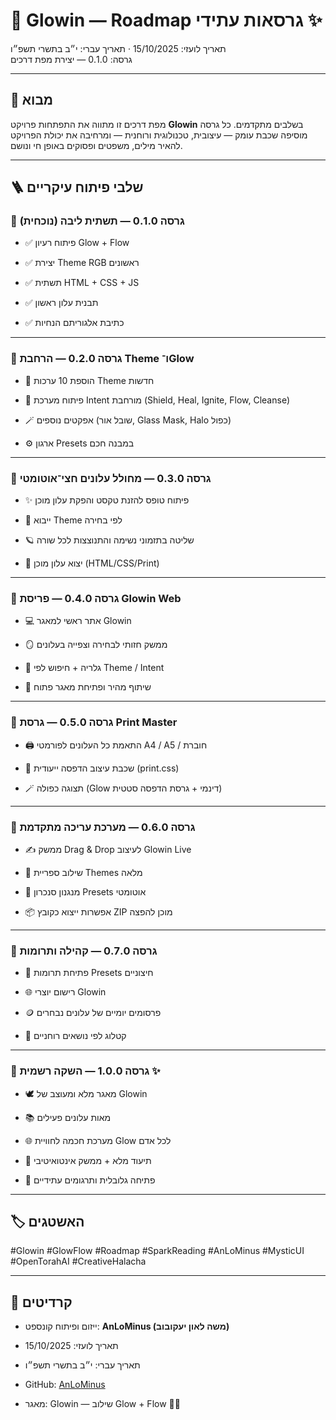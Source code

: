 # 🚀 Glowin — Roadmap גרסאות עתידי ✨

תאריך לועזי: 15/10/2025 · תאריך עברי: י״ב בתשרי תשפ״ו  
גרסה: 0.1.0 — יצירת מפת דרכים

---

## 🧭 מבוא

מפת דרכים זו מתווה את התפתחות פרויקט **Glowin** בשלבים מתקדמים. כל גרסה מוסיפה שכבת עומק — עיצובית, טכנולוגית ורוחנית — ומרחיבה את יכולת הפרויקט להאיר מילים, משפטים ופסוקים באופן חי ונושם.

---

## 🪜 שלבי פיתוח עיקריים

### 🌱 גרסה 0.1.0 — תשתית ליבה (נוכחית)

- ✅ פיתוח רעיון Glow + Flow
    
- ✅ יצירת Theme RGB ראשונים
    
- ✅ תשתית HTML + CSS + JS
    
- ✅ תבנית עלון ראשון
    
- ✅ כתיבת אלגוריתם הנחיות
    

---

### 🌿 גרסה 0.2.0 — הרחבת Theme ו־Glow

- 🌈 הוספת 10 ערכות Theme חדשות
    
- 🧠 פיתוח מערכת Intent מורחבת (Shield, Heal, Ignite, Flow, Cleanse)
    
- 🪄 אפקטים נוספים (שובל אור, Glass Mask, Halo כפול)
    
- ⚙️ ארגון Presets במבנה חכם
    

---

### 🌺 גרסה 0.3.0 — מחולל עלונים חצי־אוטומטי

- ✨ פיתוח טופס להזנת טקסט והפקת עלון מוכן
    
- 🧰 ייבוא Theme לפי בחירה
    
- 🪐 שליטה בתזמוני נשימה והתנוצצות לכל שורה
    
- 📄 יצוא עלון מוכן (HTML/CSS/Print)
    

---

### 🌻 גרסה 0.4.0 — פריסת Glowin Web

- 💻 אתר ראשי למאגר Glowin
    
- 🪞 ממשק חזותי לבחירה וצפייה בעלונים
    
- 📂 גלריה + חיפוש לפי Theme / Intent
    
- 🔗 שיתוף מהיר ופתיחת מאגר פתוח
    

---

### 🌸 גרסה 0.5.0 — גרסת Print Master

- 🖨️ התאמת כל העלונים לפורמטי A4 / A5 / חוברת
    
- 🧾 שכבת עיצוב הדפסה ייעודית (print.css)
    
- 🪄 תצוגה כפולה (Glow דינמי + גרסת הדפסה סטטית)
    

---

### 🌼 גרסה 0.6.0 — מערכת עריכה מתקדמת

- ✍️ ממשק Drag & Drop לעיצוב Glowin Live
    
- 🌈 שילוב ספריית Themes מלאה
    
- 🧭 מנגנון סנכרון Presets אוטומטי
    
- 📦 אפשרות ייצוא כקובץ ZIP מוכן להפצה
    

---

### 🌻 גרסה 0.7.0 — קהילה ותרומות

- 🫱 פתיחת תרומות Presets חיצוניים
    
- 🌐 רישום יוצרי Glowin
    
- 🪙 פרסומים יומיים של עלונים נבחרים
    
- 🧭 קטלוג לפי נושאים רוחניים
    

---

### 🌟 גרסה 1.0.0 — השקה רשמית ✨

- 🕊️ מאגר מלא ומעוצב של Glowin
    
- 📚 מאות עלונים פעילים
    
- 🌐 מערכת חכמה לחוויית Glow לכל אדם
    
- 🧭 תיעוד מלא + ממשק אינטואיטיבי
    
- 🏁 פתיחה גלובלית ותרגומים עתידיים
    

---

## 🏷️ האשטגים

#Glowin #GlowFlow #Roadmap #SparkReading #AnLoMinus #MysticUI #OpenTorahAI #CreativeHalacha

---

## 📜 קרדיטים

- ייזום ופיתוח קונספט: **AnLoMinus (משה לאון יעקובוב)**
    
- תאריך לועזי: 15/10/2025
    
- תאריך עברי: י״ב בתשרי תשפ״ו
    
- GitHub: [AnLoMinus](https://github.com/AnLoMinus)
    
- מאגר: Glowin — שילוב Glow + Flow 🌊✨